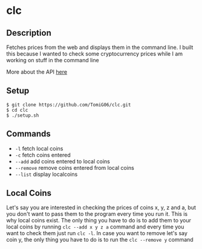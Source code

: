 # clc

## Description
Fetches prices from the web and displays them in the command line.
I built this because I wanted to check some cryptocurrency prices while I am working on stuff in the command line

More about the API [here](https://www.coingecko.com/en/api/documentation)

## Setup
```
$ git clone https://github.com/TomiG06/clc.git
$ cd clc
$ ./setup.sh
```

## Commands
* `-l`          fetch local coins
* `-c`          fetch coins entered
* `--add`       add coins entered to local coins
* `--remove`    remove coins entered from local coins
* `--list`      display localcoins

## Local Coins
Let's say you are interested in checking the prices of coins x, y, z and a, but you don't want to pass them to the program every time you run it. 
This is why local coins exist. The only thing you have to do is to add them to your local coins by running `clc --add x y z a` command and every time you want to check them just run `clc -l`. In case you want to remove let's say coin y, the only thing you have to do is to run the `clc --remove y` command

